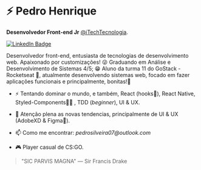 # ⚡ Pedro Henrique

**Desenvolvedor Front-end Jr** [@iTechTecnologia](https://github.com/Itech-Tecnologia).

[![LinkedIn Badge](https://img.shields.io/badge/linkedin--%238f2d07?style=for-the-badge&logo=linkedin&logoColor=white)](https://www.linkedin.com/in/pedrohenrque/)

Desenvolvedor front-end, entusiasta de tecnologias de desenvolvimento web. Apaixonado por customizações! 😜
Graduando em Análise e Desenvolvimento de Sistemas 4/5; 😁
Aluno da turma 11 do GoStack - Rocketseat 🚀, atualmente desenvolvendo sistemas web, focado em fazer aplicações funcionais e principalmente, bonitas!💅 


- ⚡ Tentando dominar o mundo, e também, React (hooks💜), React Native, Styled-Components💜💜 , TDD (_beginner_), UI & UX. 

- 💬 Atenção plena as novas tendencias, principalmente de UI & UX (AdobeXD & Figma💜).

- 📫 Como me encontrar: _pedrosilveira07@outlook.com_

- 🎮 Player casual de CS:GO.

> "SIC PARVIS MAGNA" ― Sir Francis Drake
